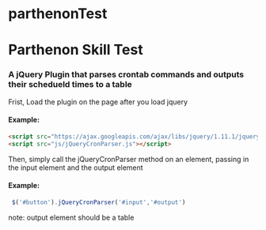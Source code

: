parthenonTest
=============

# Parthenon Skill Test


### A jQuery Plugin that parses crontab commands and outputs their schedueld times to a table

Frist, Load the plugin on the page after you load jquery
#### Example:
```html
<script src="https://ajax.googleapis.com/ajax/libs/jquery/1.11.1/jquery.min.js"></script>
<script src="js/jQueryCronParser.js"></script>
```

Then, simply call the jQueryCronParser method on an element, passing in the input element and the output element

#### Example:
```javascript
 $('#button').jQueryCronParser('#input','#output')
```
note: output element should be a table


